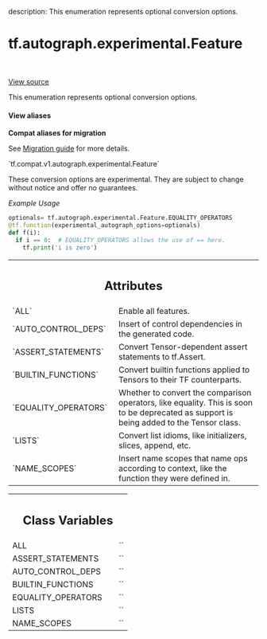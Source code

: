 description: This enumeration represents optional conversion options.

<div itemscope itemtype="http://developers.google.com/ReferenceObject">
<meta itemprop="name" content="tf.autograph.experimental.Feature" />
<meta itemprop="path" content="Stable" />
<meta itemprop="property" content="ALL"/>
<meta itemprop="property" content="ASSERT_STATEMENTS"/>
<meta itemprop="property" content="AUTO_CONTROL_DEPS"/>
<meta itemprop="property" content="BUILTIN_FUNCTIONS"/>
<meta itemprop="property" content="EQUALITY_OPERATORS"/>
<meta itemprop="property" content="LISTS"/>
<meta itemprop="property" content="NAME_SCOPES"/>
</div>

# tf.autograph.experimental.Feature

<!-- Insert buttons and diff -->

<table class="tfo-notebook-buttons tfo-api nocontent" align="left">

</table>

<a target="_blank" href="/code/stable/tensorflow/python/autograph/core/converter.py">View source</a>



This enumeration represents optional conversion options.

<section class="expandable">
  <h4 class="showalways">View aliases</h4>
  <p>
<b>Compat aliases for migration</b>
<p>See
<a href="https://www.tensorflow.org/guide/migrate">Migration guide</a> for
more details.</p>
<p>`tf.compat.v1.autograph.experimental.Feature`</p>
</p>
</section>

<!-- Placeholder for "Used in" -->

These conversion options are experimental. They are subject to change without
notice and offer no guarantees.

_Example Usage_

```python
optionals= tf.autograph.experimental.Feature.EQUALITY_OPERATORS
@tf.function(experimental_autograph_options=optionals)
def f(i):
  if i == 0:  # EQUALITY_OPERATORS allows the use of == here.
    tf.print('i is zero')
```



<!-- Tabular view -->
 <table class="responsive fixed orange">
<colgroup><col width="214px"><col></colgroup>
<tr><th colspan="2"><h2 class="add-link">Attributes</h2></th></tr>

<tr>
<td>
`ALL`
</td>
<td>
Enable all features.
</td>
</tr><tr>
<td>
`AUTO_CONTROL_DEPS`
</td>
<td>
Insert of control dependencies in the generated code.
</td>
</tr><tr>
<td>
`ASSERT_STATEMENTS`
</td>
<td>
Convert Tensor-dependent assert statements to tf.Assert.
</td>
</tr><tr>
<td>
`BUILTIN_FUNCTIONS`
</td>
<td>
Convert builtin functions applied to Tensors to
their TF counterparts.
</td>
</tr><tr>
<td>
`EQUALITY_OPERATORS`
</td>
<td>
Whether to convert the comparison operators, like
equality. This is soon to be deprecated as support is being added to the
Tensor class.
</td>
</tr><tr>
<td>
`LISTS`
</td>
<td>
Convert list idioms, like initializers, slices, append, etc.
</td>
</tr><tr>
<td>
`NAME_SCOPES`
</td>
<td>
Insert name scopes that name ops according to context, like the
function they were defined in.
</td>
</tr>
</table>





<!-- Tabular view -->
 <table class="responsive fixed orange">
<colgroup><col width="214px"><col></colgroup>
<tr><th colspan="2"><h2 class="add-link">Class Variables</h2></th></tr>

<tr>
<td>
ALL<a id="ALL"></a>
</td>
<td>
`<Feature.ALL: 'ALL'>`
</td>
</tr><tr>
<td>
ASSERT_STATEMENTS<a id="ASSERT_STATEMENTS"></a>
</td>
<td>
`<Feature.ASSERT_STATEMENTS: 'ASSERT_STATEMENTS'>`
</td>
</tr><tr>
<td>
AUTO_CONTROL_DEPS<a id="AUTO_CONTROL_DEPS"></a>
</td>
<td>
`<Feature.AUTO_CONTROL_DEPS: 'AUTO_CONTROL_DEPS'>`
</td>
</tr><tr>
<td>
BUILTIN_FUNCTIONS<a id="BUILTIN_FUNCTIONS"></a>
</td>
<td>
`<Feature.BUILTIN_FUNCTIONS: 'BUILTIN_FUNCTIONS'>`
</td>
</tr><tr>
<td>
EQUALITY_OPERATORS<a id="EQUALITY_OPERATORS"></a>
</td>
<td>
`<Feature.EQUALITY_OPERATORS: 'EQUALITY_OPERATORS'>`
</td>
</tr><tr>
<td>
LISTS<a id="LISTS"></a>
</td>
<td>
`<Feature.LISTS: 'LISTS'>`
</td>
</tr><tr>
<td>
NAME_SCOPES<a id="NAME_SCOPES"></a>
</td>
<td>
`<Feature.NAME_SCOPES: 'NAME_SCOPES'>`
</td>
</tr>
</table>

